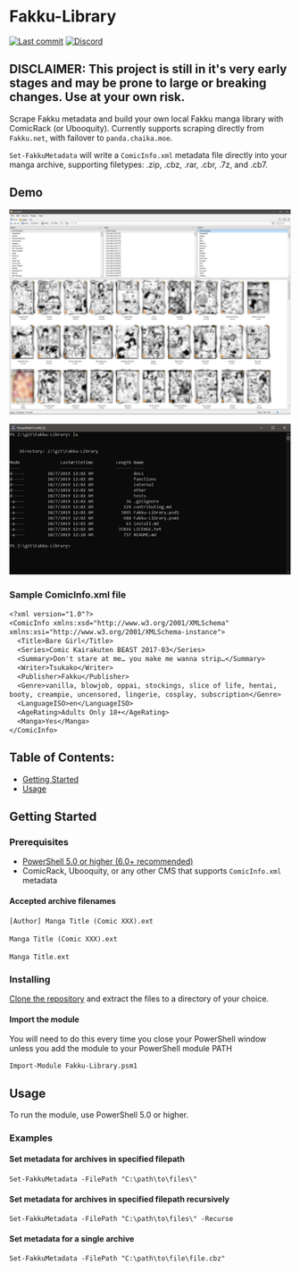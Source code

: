 # Fakku-Library

[![Last commit](https://img.shields.io/github/last-commit/jvlflame/Fakku-Library?style=flat-square)](https://github.com/jvlflame/Fakku-Library/commits/master)
[![Discord](https://img.shields.io/discord/608449512352120834?style=flat-square)](https://discord.gg/K2Yjevk)

## **DISCLAIMER: This project is still in it's very early stages and may be prone to large or breaking changes. Use at your own risk.**

Scrape Fakku metadata and build your own local Fakku manga library with ComicRack (or Ubooquity).
Currently supports scraping directly from `Fakku.net`, with failover to `panda.chaika.moe`.

`Set-FakkuMetadata` will write a `ComicInfo.xml` metadata file directly into your manga archive,
supporting filetypes: .zip, .cbz, .rar, .cbr, .7z, and .cb7.

## Demo

![Demo-ComicRack](/other/demo-comicrack.jpg)

![Demo-Gif](/other/demo-usage.gif)

### Sample ComicInfo.xml file

```
<?xml version="1.0"?>
<ComicInfo xmlns:xsd="http://www.w3.org/2001/XMLSchema" xmlns:xsi="http://www.w3.org/2001/XMLSchema-instance">
  <Title>Bare Girl</Title>
  <Series>Comic Kairakuten BEAST 2017-03</Series>
  <Summary>Don't stare at me… you make me wanna strip…</Summary>
  <Writer>Tsukako</Writer>
  <Publisher>Fakku</Publisher>
  <Genre>vanilla, blowjob, oppai, stockings, slice of life, hentai, booty, creampie, uncensored, lingerie, cosplay, subscription</Genre>
  <LanguageISO>en</LanguageISO>
  <AgeRating>Adults Only 18+</AgeRating>
  <Manga>Yes</Manga>
</ComicInfo>
```

## Table of Contents:

- [Getting Started](#Getting-Started)
- [Usage](#Usage)

## Getting Started

### Prerequisites

- [PowerShell 5.0 or higher (6.0+ recommended)](<(https://github.com/PowerShell/PowerShell)>)
- ComicRack, Ubooquity, or any other CMS that supports `ComicInfo.xml` metadata

#### Accepted archive filenames

```
[Author] Manga Title (Comic XXX).ext

Manga Title (Comic XXX).ext

Manga Title.ext
```

### Installing

[Clone the repository](https://github.com/jvlflame/Fakku-Library/archive/master.zip) and extract the
files to a directory of your choice.

#### Import the module

You will need to do this every time you close your PowerShell window unless you add the module to
your PowerShell module PATH

```
Import-Module Fakku-Library.psm1
```

## Usage

To run the module, use PowerShell 5.0 or higher.

### Examples

#### Set metadata for archives in specified filepath

```
Set-FakkuMetadata -FilePath "C:\path\to\files\"
```

#### Set metadata for archives in specified filepath recursively

```
Set-FakkuMetadata -FilePath "C:\path\to\files\" -Recurse
```

#### Set metadata for a single archive

```
Set-FakkuMetadata -FilePath "C:\path\to\file\file.cbz"
```
